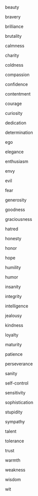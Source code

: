 beauty

bravery

brilliance

brutality

calmness

charity

coldness

compassion

confidence

contentment

courage

curiosity

dedication

determination

ego

elegance

enthusiasm

envy

evil

fear

generosity

goodness

graciousness

hatred

honesty

honor

hope

humility

humor

insanity

integrity

intelligence

jealousy

kindness

loyalty

maturity

patience

perseverance

sanity

self-control

sensitivity

sophistication

stupidity

sympathy

talent

tolerance

trust

warmth

weakness

wisdom

wit